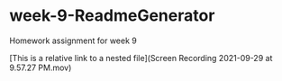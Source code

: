 # week-9-ReadmeGenerator
Homework assignment for week 9

[This is a relative link to a nested file](Screen Recording 2021-09-29 at 9.57.27 PM.mov)

